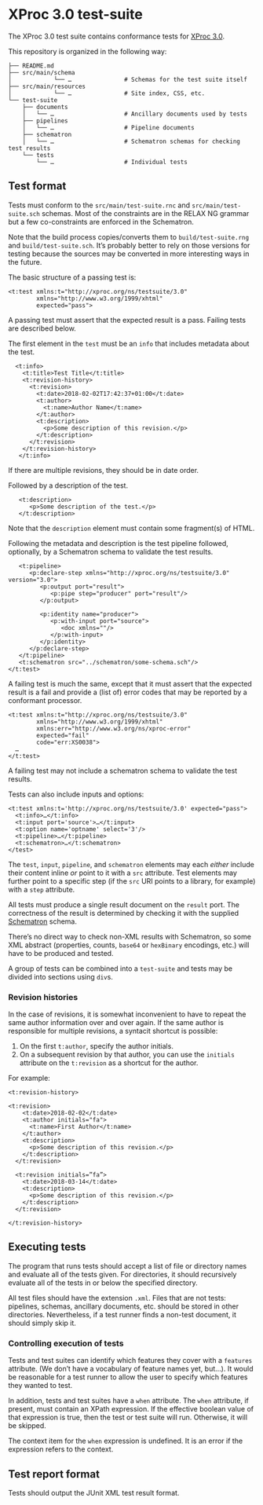 # XProc 3.0 test-suite

The XProc 3.0 test suite contains conformance tests for
[XProc 3.0](https://github.com/xproc/3.0-specification).

This repository is organized in the following way:

```
├── README.md
├── src/main/schema
│            └── …               # Schemas for the test suite itself
├── src/main/resources
│            └── …               # Site index, CSS, etc.
└── test-suite
    ├── documents
    │   └── …                    # Ancillary documents used by tests
    ├── pipelines
    │   └── …                    # Pipeline documents
    ├── schematron
    │   └── …                    # Schematron schemas for checking test results
    └── tests
        └── …                    # Individual tests
```

## Test format

Tests must conform to the `src/main/test-suite.rnc` and
`src/main/test-suite.sch` schemas. Most of the constraints are in the
RELAX NG grammar but a few co-constraints are enforced in the
Schematron.

Note that the build process copies/converts them to
`build/test-suite.rng` and `build/test-suite.sch`. It’s probably
better to rely on those versions for testing because the sources may
be converted in more interesting ways in the future.

The basic structure of a passing test is:

```
<t:test xmlns:t="http://xproc.org/ns/testsuite/3.0"
        xmlns="http://www.w3.org/1999/xhtml"
        expected="pass">
```

A passing test must assert that the expected result is a pass. Failing
tests are described below.

The first element in the `test` must be an `info` that includes metadata
about the test.

```
  <t:info>
    <t:title>Test Title</t:title>
    <t:revision-history>
      <t:revision>
        <t:date>2018-02-02T17:42:37+01:00</t:date>
        <t:author>
          <t:name>Author Name</t:name>
        </t:author>
        <t:description>
          <p>Some description of this revision.</p>
        </t:description>
      </t:revision>
    </t:revision-history>
   </t:info>
```

If there are multiple revisions, they should be in date order.

Followed by a description of the test.

```
   <t:description>
      <p>Some description of the test.</p>
   </t:description>
```

Note that the `description` element must contain some fragment(s) of HTML.

Following the metadata and description is the test pipeline followed,
optionally, by a Schematron schema to validate the test results.

```
   <t:pipeline>
      <p:declare-step xmlns="http://xproc.org/ns/testsuite/3.0" version="3.0">
         <p:output port="result">
            <p:pipe step="producer" port="result"/>
         </p:output>
      
         <p:identity name="producer">
            <p:with-input port="source">
               <doc xmlns=""/>
            </p:with-input>
         </p:identity>
      </p:declare-step>
   </t:pipeline>
   <t:schematron src="../schematron/some-schema.sch"/>
</t:test>
```

A failing test is much the same, except that it must assert that the
expected result is a fail and provide a (list of) error codes that may
be reported by a conformant processor.


```
<t:test xmlns:t="http://xproc.org/ns/testsuite/3.0"
        xmlns="http://www.w3.org/1999/xhtml"
        xmlns:err="http://www.w3.org/ns/xproc-error"
        expected="fail"
        code="err:XS0038">
  …
</t:test>  
```

A failing test may not include a schematron schema to validate the
test results.

Tests can also include inputs and options:

```
<t:test xmlns:t='http://xproc.org/ns/testsuite/3.0' expected="pass">
  <t:info>…</t:info>
  <t:input port='source'>…</t:input>
  <t:option name='optname' select='3'/>
  <t:pipeline>…</t:pipeline>
  <t:schematron>…</t:schematron>
</test>
```

The `test`, `input`, `pipeline`, and `schematron` elements may each _either_
include their content inline _or_ point to it with a `src` attribute. Test elements
may further point to a specific step (if the `src` URI points to a library, for example)
with a `step` attribute.

All tests must produce a single result document on the `result` port. The correctness
of the result is determined by checking it with the supplied
[Schematron](http://schematron.com/) schema.

There’s no direct way to check non-XML results with Schematron, so some XML abstract
(properties, counts, `base64` or `hexBinary` encodings, etc.) will have to be produced
and tested.

A group of tests can be combined into a `test-suite` and tests may be divided into
sections using `div`s.

### Revision histories

In the case of revisions, it is somewhat inconvenient to have to
repeat the same author information over and over again. If the same
author is responsible for multiple revisions, a syntacit shortcut is
possible:

1. On the first `t:author`, specify the author initials.
2. On a subsequent revision by that author, you can use the
   `initials` attribute on the `t:revision` as a shortcut for
   the author.

For example:

```
<t:revision-history>

<t:revision>
    <t:date>2018-02-02</t:date>
    <t:author initials="fa">
      <t:name>First Author</t:name>
    </t:author>
    <t:description>
      <p>Some description of this revision.</p>
    </t:description>
  </t:revision>

  <t:revision initials=”fa”>
    <t:date>2018-03-14</t:date>
    <t:description>
      <p>Some description of this revision.</p>
    </t:description>
  </t:revision>

</t:revision-history>
```

## Executing tests

The program that runs tests should accept a list of file or directory names
and evaluate all of the tests given. For directories, it should recursively
evaluate all of the tests in or below the specified directory.

All test files should have the extension `.xml`. Files that are not
tests: pipelines, schemas, ancillary documents, etc. should be stored
in other directories. Nevertheless, if a test runner finds a non-test
document, it should simply skip it.

### Controlling execution of tests

Tests and test suites can identify which features they cover with a
`features` attribute. (We don’t have a vocabulary of feature names
yet, but…). It would be reasonable for a test runner to allow the user
to specify which features they wanted to test.

In addition, tests and test suites have a `when` attribute. The `when`
attribute, if present, must contain an XPath expression. If the
effective boolean value of that expression is true, then the test or
test suite will run. Otherwise, it will be skipped.

The context item for the `when` expression is undefined. It is an
error if the expression refers to the context.

## Test report format

Tests should output the JUnit XML test result format.
